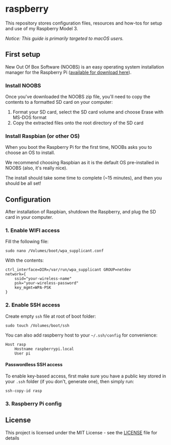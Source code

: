 # raspberry

This repository stores configuration files, resources and how-tos for setup and use of my Raspberry Model 3.

*Notice: This guide is primarily targeted to macOS users.*

## First setup

New Out Of Box Software (NOOBS) is an easy operating system installation manager for the Raspberry Pi ([available for download here](raspberrypi.org/downloads)).

### Install NOOBS

Once you've downloaded the NOOBS zip file, you'll need to copy the contents to a formatted SD card on your computer:

1. Format your SD card, select the SD card volume and choose Erase with MS-DOS format
2. Copy the extracted files onto the root directory of the SD card

### Install Raspbian (or other OS)

When you boot the Raspberry Pi for the first time, NOOBs asks you to choose an OS to install.

We recommend choosing Raspbian as it is the default OS pre-installed in NOOBS (also, it's really nice).

The install should take some time to complete (~15 minutes), and then you should be all set!

## Configuration

After installation of Raspbian, shutdown the Raspberry, and plug the SD card in your computer.

### 1. Enable WIFI access

Fill the following file:

    sudo nano /Volumes/boot/wpa_supplicant.conf

With the contents:

    ctrl_interface=DIR=/var/run/wpa_supplicant GROUP=netdev
    network={
        ssid="your-wireless-name"
        psk="your-wireless-password"
        key_mgmt=WPA-PSK
    }

### 2. Enable SSH access

Create empty `ssh` file at root of boot folder:

    sudo touch /Volumes/boot/ssh

You can also add raspberry host to your `~/.ssh/config` for convenience:

    Host rasp
        Hostname raspberrypi.local
        User pi

#### Passwordless SSH access
To enable key-based access, first make sure you have a public key stored in your `.ssh` folder (if you don't, generate one), then simply run:

    ssh-copy-id rasp

### 3. Raspberry Pi config

## License

This project is licensed under the MIT License - see the [LICENSE](LICENSE) file for details

